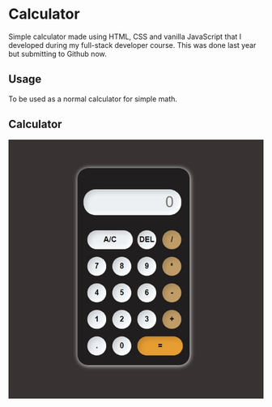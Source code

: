 # Calculator 

Simple calculator made using HTML, CSS and vanilla JavaScript that I developed during my full-stack developer course.
This was done last year but submitting to Github now.

## Usage

To be used as a normal calculator for simple math.

## Calculator
![Calculator page](https://github.com/Loudmar/Calculator/blob/main/calculator.jpg)
